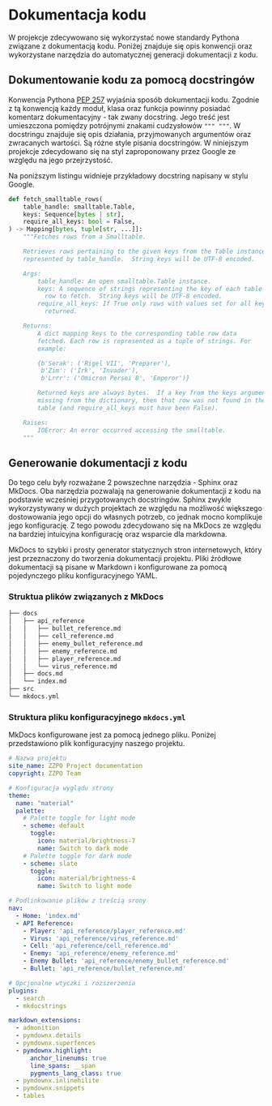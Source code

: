 # Dokumentacja kodu

W projekcje zdecywowano się wykorzystać nowe standardy Pythona związane z dokumentacją kodu. Poniżej znajduje się opis konwencji oraz wykorzystane narzędzia do automatycznej generacji dokumentacji z kodu.

## Dokumentowanie kodu za pomocą docstringów

Konwencja Pythona [PEP 257](https://peps.python.org/pep-0257/) wyjaśnia sposób dokumentacji kodu.
Zgodnie z tą konwencją każdy moduł, klasa oraz funkcja powinny posiadać komentarz dokumentacyjny - tak zwany docstring.
Jego treść jest umieszczona pomiędzy potrójnymi znakami cudzysłowów `""" """`. W docstringu znajduje się opis działania,
przyjmowanych argumentów oraz zwracanych wartości. Są różne style pisania docstringów. W niniejszym projekcje zdecydowano się
na styl zaproponowany przez Google ze względu na jego przejrzystość.

Na poniższym listingu widnieje przykładowy docstring napisany w stylu Google.

```Python
def fetch_smalltable_rows(
    table_handle: smalltable.Table,
    keys: Sequence[bytes | str],
    require_all_keys: bool = False,
) -> Mapping[bytes, tuple[str, ...]]:
    """Fetches rows from a Smalltable.

    Retrieves rows pertaining to the given keys from the Table instance
    represented by table_handle.  String keys will be UTF-8 encoded.

    Args:
        table_handle: An open smalltable.Table instance.
        keys: A sequence of strings representing the key of each table
          row to fetch.  String keys will be UTF-8 encoded.
        require_all_keys: If True only rows with values set for all keys will be
          returned.

    Returns:
        A dict mapping keys to the corresponding table row data
        fetched. Each row is represented as a tuple of strings. For
        example:

        {b'Serak': ('Rigel VII', 'Preparer'),
         b'Zim': ('Irk', 'Invader'),
         b'Lrrr': ('Omicron Persei 8', 'Emperor')}

        Returned keys are always bytes.  If a key from the keys argument is
        missing from the dictionary, then that row was not found in the
        table (and require_all_keys must have been False).

    Raises:
        IOError: An error occurred accessing the smalltable.
    """
```

## Generowanie dokumentacji z kodu

Do tego celu były rozważane 2 powszechne narzędzia - Sphinx oraz MkDocs. Oba narzędzia pozwalają na generowanie dokumentacji z kodu na podstawie wcześniej przygotowanych docstringów. Sphinx zwykle wykorzystywany w dużych projektach ze względu na możliwość większego dostowowania jego opcji do własnych potrzeb, co jednak mocno komplikuje jego konfigurację. Z tego powodu zdecydowano się na MkDocs ze względu na bardziej intuicyjna konfigurację oraz wsparcie dla markdowna.

MkDocs to szybki i prosty generator statycznych stron internetowych, który jest przeznaczony do tworzenia dokumentacji projektu. Pliki źródłowe dokumentacji są pisane w Markdown i konfigurowane za pomocą pojedynczego pliku konfiguracyjnego YAML.

### Struktua plików związanych z MkDocs

```bash
├── docs
│   ├── api_reference
│   │   ├── bullet_reference.md
│   │   ├── cell_reference.md
│   │   ├── enemy_bullet_reference.md
│   │   ├── enemy_reference.md
│   │   ├── player_reference.md
│   │   └── virus_reference.md
│   ├── docs.md
│   └── index.md
├── src
└── mkdocs.yml
```

### Struktura pliku konfiguracyjnego `mkdocs.yml`

MkDocs konfigurowane jest za pomocą jednego pliku. Poniżej przedstawiono plik konfiguracyjny naszego projektu.

```yml
# Nazwa projektu
site_name: ZZPO Project documentation
copyright: ZZPO Team

# Konfiguracja wyglądu strony
theme:
  name: "material"
  palette:
    # Palette toggle for light mode
    - scheme: default
      toggle:
        icon: material/brightness-7
        name: Switch to dark mode
    # Palette toggle for dark mode
    - scheme: slate
      toggle:
        icon: material/brightness-4
        name: Switch to light mode

# Podlinkowanie plików z treścią srony
nav:
  - Home: 'index.md'
  - API Reference:
    - Player: 'api_reference/player_reference.md'
    - Virus: 'api_reference/virus_reference.md'
    - Cell: 'api_reference/cell_reference.md'
    - Enemy: 'api_reference/enemy_reference.md'
    - Enemy Bullet: 'api_reference/enemy_bullet_reference.md'
    - Bullet: 'api_reference/bullet_reference.md'

# Opcjonalne wtyczki i rozszerzenia
plugins:
  - search
  - mkdocstrings

markdown_extensions:
  - admonition
  - pymdownx.details
  - pymdownx.superfences
  - pymdownx.highlight:
      anchor_linenums: true
      line_spans: __span
      pygments_lang_class: true
  - pymdownx.inlinehilite
  - pymdownx.snippets
  - tables
```
